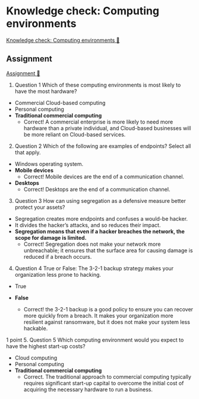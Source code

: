 # Knowledge check: Computing environments

[Knowledge check: Computing environments 🔗](https://www.coursera.org/learn/introduction-to-computers-and-operating-systems-and-security/assignment-submission/2ZhI1/knowledge-check-computing-environments)

## Assignment

[Assignment 🔗](https://www.coursera.org/learn/introduction-to-computers-and-operating-systems-and-security/assignment-submission/2ZhI1/knowledge-check-computing-environments/attempt)

1.  Question 1
    Which of these computing environments is most likely to have the most hardware?

- Commercial Cloud-based computing
- Personal computing
- **Traditional commercial computing**
  - Correct! A commercial enterprise is more likely to need more hardware than a private individual, and Cloud-based businesses will be more reliant on Cloud-based services.

2. Question 2
   Which of the following are examples of endpoints? Select all that apply.

- Windows operating system.
- **Mobile devices**
  - Correct! Mobile devices are the end of a communication channel.
- **Desktops**
  - Correct! Desktops are the end of a communication channel.

3. Question 3
   How can using segregation as a defensive measure better protect your assets?

- Segregation creates more endpoints and confuses a would-be hacker.
- It divides the hacker’s attacks, and so reduces their impact.
- **Segregation means that even if a hacker breaches the network, the scope for damage is limited.**
  - Correct! Segregation does not make your network more unbreachable; it ensures that the surface area for causing damage is reduced if a breach occurs.

4. Question 4
   True or False: The 3-2-1 backup strategy makes your organization less prone to hacking.

- True

- **False**
  - Correct! the 3-2-1 backup is a good policy to ensure you can recover more quickly from a breach. It makes your organization more resilient against ransomware, but it does not make your system less hackable.

1 point 5.
Question 5
Which computing environment would you expect to have the highest start-up costs?

- Cloud computing
- Personal computing
- **Traditional commercial computing**
  - Correct. The traditional approach to commercial computing typically requires significant start-up capital to overcome the initial cost of acquiring the necessary hardware to run a business.

